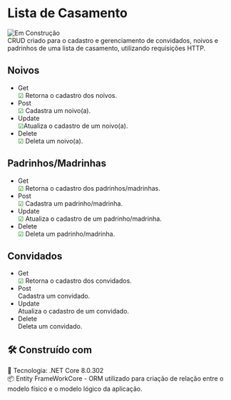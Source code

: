 # Lista de Casamento  
![Em Construção](https://img.shields.io/badge/status-em%20construção-yellow)  
CRUD criado para o cadastro e gerenciamento de convidados, noivos e padrinhos de uma lista de casamento, utilizando requisições HTTP.

## Noivos
- Get  
<span style="color: green;">☑</span> Retorna o cadastro dos noivos.
- Post  
<span style="color: green;">☑</span> Cadastra um noivo(a).
- Update  
<span style="color: green;">☑</span>Atualiza o cadastro de um noivo(a).
- Delete  
<span style="color: green;">☑</span> Deleta um noivo(a).  
## Padrinhos/Madrinhas  
- Get  
<span style="color: green;">☑</span> Retorna o cadastro dos padrinhos/madrinhas.
- Post  
  <span style="color: green;">☑</span> Cadastra um padrinho/madrinha.
- Update  
  <span style="color: green;">☑</span> Atualiza o cadastro de um padrinho/madrinha.
- Delete  
 <span style="color: green;">☑</span> Deleta um padrinho/madrinha.
## Convidados  
- Get  
<span style="color: green;">☑</span> Retorna o cadastro dos convidados.
- Post  
  Cadastra um convidado.
- Update  
  Atualiza o cadastro de um convidado.
- Delete  
 Deleta um convidado.
## 🛠️ Construído com  
🧩 Tecnologia: .NET Core  8.0.302  
📦 Entity FrameWorkCore  - ORM utilizado para criação de relação entre o modelo físico e o modelo lógico da aplicação.
  
 
